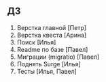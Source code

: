 ## ДЗ

1. Верстка главной [Петр]
2. Верстка квеста [Арина]
3. Поиск [Илья]
4. Readme по базе [Павел]
5. Миграции (migratio) [Павел]
6. Поднять Surge [Илья]
7. Тесты [Илья, Павел]
